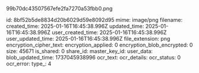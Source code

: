 99b70dc43507567efe2fa7270a53fbb0.png

id: 8bf52b5de8834d20b6029d59e8092d95
mime: image/png
filename: 
created_time: 2025-01-16T16:45:38.996Z
updated_time: 2025-01-16T16:45:38.996Z
user_created_time: 2025-01-16T16:45:38.996Z
user_updated_time: 2025-01-16T16:45:38.996Z
file_extension: png
encryption_cipher_text: 
encryption_applied: 0
encryption_blob_encrypted: 0
size: 45671
is_shared: 0
share_id: 
master_key_id: 
user_data: 
blob_updated_time: 1737045938996
ocr_text: 
ocr_details: 
ocr_status: 0
ocr_error: 
type_: 4